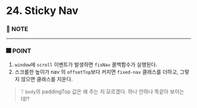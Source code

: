 # 24. Sticky Nav


### :pencil: NOTE




---
### 🎆 POINT
1. `window`에 `scroll` 이벤트가 발생하면 `fixNav` 콜백함수가 실행된다. 
2. 스크롤한 높이가 nav 의 `offsetTop`보다 커지면 `fixed-nav` 클래스를 더하고, 그렇지 않으면 클래스를 지운다. 
> ❔ `body`의 paddingTop 값은 왜 주는 지 모르겠다. 하나 안하나 똑같아 보이는데!?

